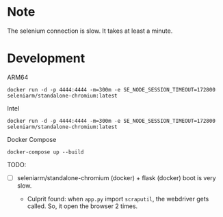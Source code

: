 # Note

The selenium connection is slow. It takes at least a minute.

# Development

ARM64

```
docker run -d -p 4444:4444 -m=300m -e SE_NODE_SESSION_TIMEOUT=172800 seleniarm/standalone-chromium:latest
```

Intel

```
docker run -d -p 4444:4444 -m=300m -e SE_NODE_SESSION_TIMEOUT=172800 seleniarm/standalone-chromium:latest
```

Docker Compose

```
docker-compose up --build
```

TODO:
- [ ] seleniarm/standalone-chromium (docker) + flask (docker) boot is very slow.

  - Culprit found: when `app.py` import `scraputil`, the webdriver gets called. So, it open the browser 2 times.